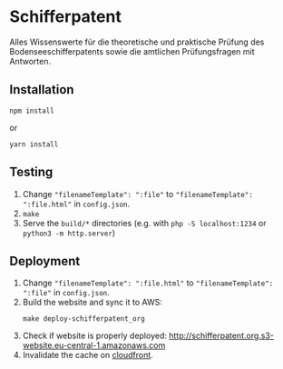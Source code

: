 # Schifferpatent

Alles Wissenswerte für die theoretische und praktische Prüfung
des Bodenseeschifferpatents sowie die amtlichen Prüfungsfragen mit Antworten.


## Installation

```shell
npm install
```

or

```shell
yarn install
```


## Testing

1. Change `"filenameTemplate": ":file"` to `"filenameTemplate": ":file.html"`
  in `config.json`.
1. `make`
1. Serve the `build/*` directories
    (e.g. with `php -S localhost:1234` or `python3 -m http.server`)


## Deployment

1. Change `"filenameTemplate": ":file.html"` to `"filenameTemplate": ":file"`
    in `config.json`.
1. Build the website and sync it to AWS:
    ```shell
    make deploy-schifferpatent_org
    ```
1. Check if website is properly deployed:
    http://schifferpatent.org.s3-website.eu-central-1.amazonaws.com
1. Invalidate the cache on [cloudfront].

[cloudfront]: https://console.aws.amazon.com/cloudfront
